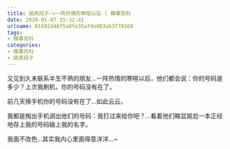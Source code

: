 ```yaml
---
title: 搞笑段子->一阵热情的寒暄以后 | 糗事百科
date: 2020-01-07 15:32:41
urlname: 01602d48f5a0fe35af4e003ab3f78168
tags: 
- 糗事百科
categories:
- 糗事百科
- 搞笑段子
---
```

又见到久未联系半生不熟的朋友…一阵热情的寒暄以后，他们都会说：你的号码是多少？上次我刷机，你的号码没有在了。

前几天换手机你的号码没有在了…如此云云。

我都是掏出手机调出他们的号码：我打过来给你吧？…看着他们略显尴尬一本正经地存上我的号码输上我的名字。

我面不改色…其实我内心里面得意洋洋…~


